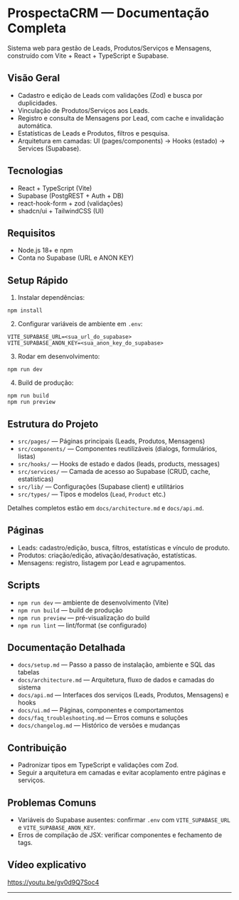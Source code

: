 # ProspectaCRM — Documentação Completa

Sistema web para gestão de Leads, Produtos/Serviços e Mensagens, construído com Vite + React + TypeScript e Supabase.

## Visão Geral

- Cadastro e edição de Leads com validações (Zod) e busca por duplicidades.
- Vinculação de Produtos/Serviços aos Leads.
- Registro e consulta de Mensagens por Lead, com cache e invalidação automática.
- Estatísticas de Leads e Produtos, filtros e pesquisa.
- Arquitetura em camadas: UI (pages/components) → Hooks (estado) → Services (Supabase).

## Tecnologias

- React + TypeScript (Vite)
- Supabase (PostgREST + Auth + DB)
- react-hook-form + zod (validações)
- shadcn/ui + TailwindCSS (UI)

## Requisitos

- Node.js 18+ e npm
- Conta no Supabase (URL e ANON KEY)

## Setup Rápido

1) Instalar dependências:
```
npm install
```

2) Configurar variáveis de ambiente em `.env`:
```
VITE_SUPABASE_URL=<sua_url_do_supabase>
VITE_SUPABASE_ANON_KEY=<sua_anon_key_do_supabase>
```

3) Rodar em desenvolvimento:
```
npm run dev
```

4) Build de produção:
```
npm run build
npm run preview
```

## Estrutura do Projeto

- `src/pages/` — Páginas principais (Leads, Produtos, Mensagens)
- `src/components/` — Componentes reutilizáveis (dialogs, formulários, listas)
- `src/hooks/` — Hooks de estado e dados (leads, products, messages)
- `src/services/` — Camada de acesso ao Supabase (CRUD, cache, estatísticas)
- `src/lib/` — Configurações (Supabase client) e utilitários
- `src/types/` — Tipos e modelos (`Lead`, `Product` etc.)

Detalhes completos estão em `docs/architecture.md` e `docs/api.md`.

## Páginas

- Leads: cadastro/edição, busca, filtros, estatísticas e vínculo de produto.
- Produtos: criação/edição, ativação/desativação, estatísticas.
- Mensagens: registro, listagem por Lead e agrupamentos.

## Scripts

- `npm run dev` — ambiente de desenvolvimento (Vite)
- `npm run build` — build de produção
- `npm run preview` — pré-visualização do build
- `npm run lint` — lint/format (se configurado)

## Documentação Detalhada

- `docs/setup.md` — Passo a passo de instalação, ambiente e SQL das tabelas
- `docs/architecture.md` — Arquitetura, fluxo de dados e camadas do sistema
- `docs/api.md` — Interfaces dos serviços (Leads, Produtos, Mensagens) e hooks
- `docs/ui.md` — Páginas, componentes e comportamentos
- `docs/faq_troubleshooting.md` — Erros comuns e soluções
- `docs/changelog.md` — Histórico de versões e mudanças

## Contribuição

- Padronizar tipos em TypeScript e validações com Zod.
- Seguir a arquitetura em camadas e evitar acoplamento entre páginas e serviços.

## Problemas Comuns

- Variáveis do Supabase ausentes: confirmar `.env` com `VITE_SUPABASE_URL` e `VITE_SUPABASE_ANON_KEY`.
- Erros de compilação de JSX: verificar componentes e fechamento de tags.

## Vídeo explicativo

https://youtu.be/gv0d9Q7Soc4

---
